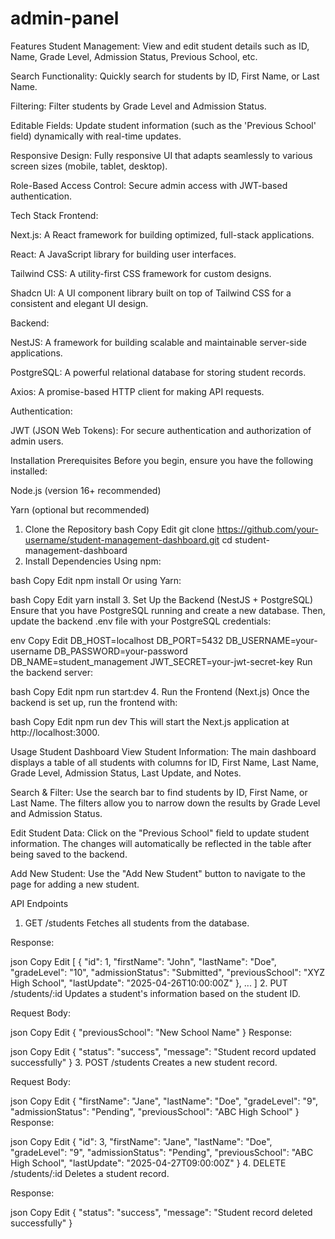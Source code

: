 # admin-panel
Features
Student Management: View and edit student details such as ID, Name, Grade Level, Admission Status, Previous School, etc.

Search Functionality: Quickly search for students by ID, First Name, or Last Name.

Filtering: Filter students by Grade Level and Admission Status.

Editable Fields: Update student information (such as the 'Previous School' field) dynamically with real-time updates.

Responsive Design: Fully responsive UI that adapts seamlessly to various screen sizes (mobile, tablet, desktop).

Role-Based Access Control: Secure admin access with JWT-based authentication.

Tech Stack
Frontend:

Next.js: A React framework for building optimized, full-stack applications.

React: A JavaScript library for building user interfaces.

Tailwind CSS: A utility-first CSS framework for custom designs.

Shadcn UI: A UI component library built on top of Tailwind CSS for a consistent and elegant UI design.

Backend:

NestJS: A framework for building scalable and maintainable server-side applications.

PostgreSQL: A powerful relational database for storing student records.

Axios: A promise-based HTTP client for making API requests.

Authentication:

JWT (JSON Web Tokens): For secure authentication and authorization of admin users.

Installation
Prerequisites
Before you begin, ensure you have the following installed:

Node.js (version 16+ recommended)

Yarn (optional but recommended)

1. Clone the Repository
bash
Copy
Edit
git clone https://github.com/your-username/student-management-dashboard.git
cd student-management-dashboard
2. Install Dependencies
Using npm:

bash
Copy
Edit
npm install
Or using Yarn:

bash
Copy
Edit
yarn install
3. Set Up the Backend (NestJS + PostgreSQL)
Ensure that you have PostgreSQL running and create a new database. Then, update the backend .env file with your PostgreSQL credentials:

env
Copy
Edit
DB_HOST=localhost
DB_PORT=5432
DB_USERNAME=your-username
DB_PASSWORD=your-password
DB_NAME=student_management
JWT_SECRET=your-jwt-secret-key
Run the backend server:

bash
Copy
Edit
npm run start:dev
4. Run the Frontend (Next.js)
Once the backend is set up, run the frontend with:

bash
Copy
Edit
npm run dev
This will start the Next.js application at http://localhost:3000.

Usage
Student Dashboard
View Student Information: The main dashboard displays a table of all students with columns for ID, First Name, Last Name, Grade Level, Admission Status, Last Update, and Notes.

Search & Filter: Use the search bar to find students by ID, First Name, or Last Name. The filters allow you to narrow down the results by Grade Level and Admission Status.

Edit Student Data: Click on the "Previous School" field to update student information. The changes will automatically be reflected in the table after being saved to the backend.

Add New Student: Use the "Add New Student" button to navigate to the page for adding a new student.

API Endpoints
1. GET /students
Fetches all students from the database.

Response:

json
Copy
Edit
[
  {
    "id": 1,
    "firstName": "John",
    "lastName": "Doe",
    "gradeLevel": "10",
    "admissionStatus": "Submitted",
    "previousSchool": "XYZ High School",
    "lastUpdate": "2025-04-26T10:00:00Z"
  },
  ...
]
2. PUT /students/:id
Updates a student's information based on the student ID.

Request Body:

json
Copy
Edit
{
  "previousSchool": "New School Name"
}
Response:

json
Copy
Edit
{
  "status": "success",
  "message": "Student record updated successfully"
}
3. POST /students
Creates a new student record.

Request Body:

json
Copy
Edit
{
  "firstName": "Jane",
  "lastName": "Doe",
  "gradeLevel": "9",
  "admissionStatus": "Pending",
  "previousSchool": "ABC High School"
}
Response:

json
Copy
Edit
{
  "id": 3,
  "firstName": "Jane",
  "lastName": "Doe",
  "gradeLevel": "9",
  "admissionStatus": "Pending",
  "previousSchool": "ABC High School",
  "lastUpdate": "2025-04-27T09:00:00Z"
}
4. DELETE /students/:id
Deletes a student record.

Response:

json
Copy
Edit
{
  "status": "success",
  "message": "Student record deleted successfully"
}
